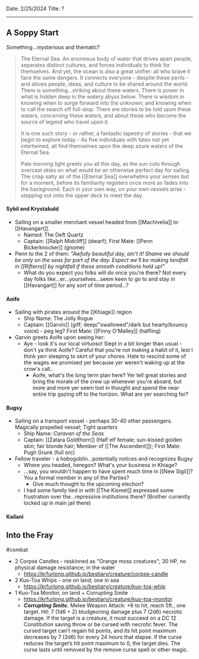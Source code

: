 Date: 2/25/2024
Title: ?
<hr>

## A Soppy Start

Something...mysterious and thematic?
>The Eternal Sea. An enormous body of water that drives apart people, separates distinct cultures, and forces individuals to think for themselves. And yet, the ocean is also a great unifier: all who brave it face the same dangers. It connects everyone - despite these perils - and allows people, ideas, and culture to be shared around the world. There is something...striking about these waters. There is power in what is hidden deep in the watery abyss below. There is wisdom in knowing when to surge forward into the unknown; and knowing when to call the search off full-stop. There are stories to be told upon these waters, _concerning_ these waters, and about those who become the source of legend who travel upon it. 
>
>It is one such story - or rather, a fantastic tapestry of stories - that we begin to explore today - As five individuals with fates not yet intertwined, all find themselves upon the deep azure waters of the Eternal Sea.
>
>Pale morning light greets you all this day, as the sun cuts through overcast skies on what would be an otherwise perfect day for sailing. The crisp salty air of the [[Eternal Sea]] overwhelms your senses but for a moment, before its familiarity registers once more as fades into the background. Each in your own way, on your own vessels arise - stepping out onto the upper deck to meet the day.

#### Sybil and Krystabald
- Sailing on a smaller merchant vessel headed from [[Machivelia]] to [[Havangart]].
	- Named: The Deft Quartz
	- Captain: [[Ralph Midcliff]] (dwarf); First Mate: [[Penn Bickerknocker]] (gnome)
- Penn to the 2 of them: _"Awfully beautiful day, ain't it! Shame we should be only on the seas for part of the day. Expect we'll be making landfall in [[Rifterra]] by nightfall if these smooth conditions hold up!"_
	- What do you expect you folks will do once you're there? Not every day folks like...er...yourselves...seem keen to go to and stay in [[Havangart]] for any sort of time period...?
#### Aoife
- Sailing with pirates around the [[Khiage]] region
	- Ship Name: The Jolly Rogue
	- Captain: [[Garvin]] (giff; deep/"swallowed"/dark but hearty/bouncy voice) - peg leg? First Mate: [[Finny O'Malley]] (halfling)
- Garvin greets Aoife upon seeing her:
	- Aye - look it's our local virtuoso! Slept in a bit longer than usual - don't ya think Aoife? Careful that you're not making a habit of it, lest I think yerr sleeping to skirt of your chores. Hate to rescind some of the wages we promised yer because yer weren't waking up at the crow's call..
		- Aoife, what's the long term plan here? Yer tell great stories and bring the morale of the crew up whenever you're aboard, but more and more yer seem lost in thought and spend the near entire trip gazing off to the horizon. What are yer searching for?

#### Bugsy
- Sailing on a transport vessel - perhaps 30-40 other passengers. Magically propelled vessel; Tight quarters
	- Ship Name: _Caravan of the Seas_
	- Captain: [[Zatara Goldthorn]] (Half elf female; sun-kissed golden skin; fair blonde hair; Member of [[The Ascendent]]); First Mate: Pugh Grunk (full orc)
- Fellow traveler - a hobogoblin...potentially notices and recognizes Bugsy
	- Where you headed, heregon? What's your business in Khiage?
	- ...say, you wouldn't happen to have spent much time in [[New Sigil]]? You a formal member in any of the Parties?
		-  Give much thought to the upcoming election?
	- I had some family tied in with [[The Kismet]] expressed some frustration over the...repressive institutions there? (Brother currently locked up in main jail there)

#### Kailani


## Into the Fray
#combat

- 2 Corpse Candles - reskinned as "Orange moss creatures"; 30 HP, no physical damage resistance; in the water
	- https://krfurlong.github.io/bestiary/creature/corpse-candle
- 2 Kuo-Toa Whips - one on land; one in sea
	- https://krfurlong.github.io/bestiary/creature/kuo-toa-whip
- 1 Kuo-Toa Monitor, on land + Corrupting Smite
	- https://krfurlong.github.io/bestiary/creature/kuo-toa-monitor
	- **_Corrupting Smite._** Melee Weapon Attack: +6 to hit, reach 5ft., one target. Hit: 7 (1d6 + 2) bludgeoning damage plus 7 (2d6) necrotic damage. If the target is a creature, it must succeed on a DC 12 Constitution saving throw or be cursed with necrotic fever. The cursed target can’t regain hit points, and its hit point maximum decreases by 7 (2d6) for every 24 hours that elapse. If the curse reduces the target’s hit point maximum to 0, the target dies. The curse lasts until removed by the remove curse spell or other magic.

